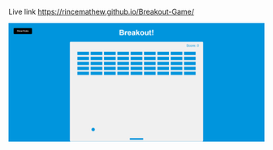Live link https://rincemathew.github.io/Breakout-Game/

![screenshot](https://github.com/rincemathew/Breakout-Game/blob/master/screenshot.png)